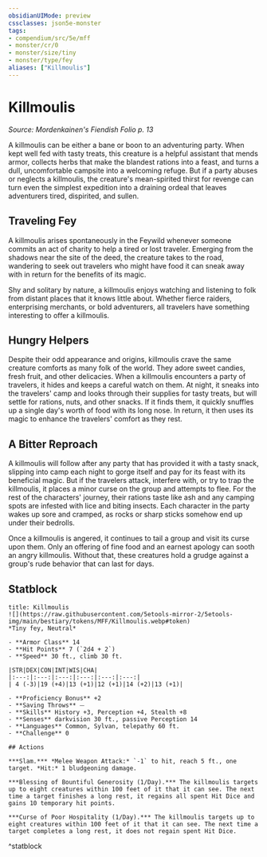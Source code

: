 ```yaml
---
obsidianUIMode: preview
cssclasses: json5e-monster
tags:
- compendium/src/5e/mff
- monster/cr/0
- monster/size/tiny
- monster/type/fey
aliases: ["Killmoulis"]
---
```

# Killmoulis
*Source: Mordenkainen's Fiendish Folio p. 13*  

A killmoulis can be either a bane or boon to an adventuring party. When kept well fed with tasty treats, this creature is a helpful assistant that mends armor, collects herbs that make the blandest rations into a feast, and turns a dull, uncomfortable campsite into a welcoming refuge. But if a party abuses or neglects a killmoulis, the creature's mean-spirited thirst for revenge can turn even the simplest expedition into a draining ordeal that leaves adventurers tired, dispirited, and sullen.

## Traveling Fey

A killmoulis arises spontaneously in the Feywild whenever someone commits an act of charity to help a tired or lost traveler. Emerging from the shadows near the site of the deed, the creature takes to the road, wandering to seek out travelers who might have food it can sneak away with in return for the benefits of its magic.

Shy and solitary by nature, a killmoulis enjoys watching and listening to folk from distant places that it knows little about. Whether fierce raiders, enterprising merchants, or bold adventurers, all travelers have something interesting to offer a killmoulis.

## Hungry Helpers

Despite their odd appearance and origins, killmoulis crave the same creature comforts as many folk of the world. They adore sweet candies, fresh fruit, and other delicacies. When a killmoulis encounters a party of travelers, it hides and keeps a careful watch on them. At night, it sneaks into the travelers' camp and looks through their supplies for tasty treats, but will settle for rations, nuts, and other snacks. If it finds them, it quickly snuffles up a single day's worth of food with its long nose. In return, it then uses its magic to enhance the travelers' comfort as they rest.

## A Bitter Reproach

A killmoulis will follow after any party that has provided it with a tasty snack, slipping into camp each night to gorge itself and pay for its feast with its beneficial magic. But if the travelers attack, interfere with, or try to trap the killmoulis, it places a minor curse on the group and attempts to flee. For the rest of the characters' journey, their rations taste like ash and any camping spots are infested with lice and biting insects. Each character in the party wakes up sore and cramped, as rocks or sharp sticks somehow end up under their bedrolls.

Once a killmoulis is angered, it continues to tail a group and visit its curse upon them. Only an offering of fine food and an earnest apology can sooth an angry killmoulis. Without that, these creatures hold a grudge against a group's rude behavior that can last for days.

## Statblock

```ad-statblock
title: Killmoulis
![](https://raw.githubusercontent.com/5etools-mirror-2/5etools-img/main/bestiary/tokens/MFF/Killmoulis.webp#token)
*Tiny fey, Neutral*

- **Armor Class** 14
- **Hit Points** 7 (`2d4 + 2`)
- **Speed** 30 ft., climb 30 ft.

|STR|DEX|CON|INT|WIS|CHA|
|:---:|:---:|:---:|:---:|:---:|:---:|
| 4 (-3)|19 (+4)|13 (+1)|12 (+1)|14 (+2)|13 (+1)|

- **Proficiency Bonus** +2
- **Saving Throws** ⏤
- **Skills** History +3, Perception +4, Stealth +8
- **Senses** darkvision 30 ft., passive Perception 14
- **Languages** Common, Sylvan, telepathy 60 ft.
- **Challenge** 0

## Actions

***Slam.*** *Melee Weapon Attack:* `-1` to hit, reach 5 ft., one target. *Hit:* 1 bludgeoning damage.

***Blessing of Bountiful Generosity (1/Day).*** The killmoulis targets up to eight creatures within 100 feet of it that it can see. The next time a target finishes a long rest, it regains all spent Hit Dice and gains 10 temporary hit points.

***Curse of Poor Hospitality (1/Day).*** The killmoulis targets up to eight creatures within 100 feet of it that it can see. The next time a target completes a long rest, it does not regain spent Hit Dice.
```
^statblock